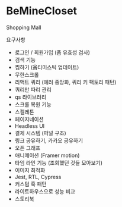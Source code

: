 # BeMineCloset
Shopping Mall

요구사항
- 로그인 / 회원가입 (폼 유효성 검사)
- 검색 기능
- 찜하기 (옵티미스틱 업데이트)
- 무한스크롤
- 리액트 쿼리 (에러 중앙화, 쿼리 키 팩토리 패턴)
- 쿼리만 따리 관리
- qs 라이브러리
- 스크롤 복원 기능
- 스켈레톤
- 페이지네이션
- Headless UI
- 결제 시스템 (퍼널 구조)
- 링크 공유하기, 카카오 공유하기
- 오픈 그래프
- 애니메이션 (Framer motion)
- 타임 라인 기능 (조회했던 것들 모아보기)
- 이미지 최적화
- Jest, RTL, Cypress
- 커스텀 훅 패턴
- 라이트하우스으로 성능 비교
- 스토리북
